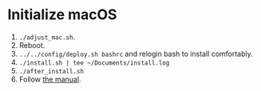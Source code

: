 # Initialize macOS
1.  `./adjust_mac.sh`.
2.  Reboot.
3.  `../../config/deploy.sh bashrc` and relogin bash to install comfortably.
4.  `./install.sh | tee ~/Documents/install.log`
5.  `./after_install.sh`
6.  Follow [the manual](./manual.md).
